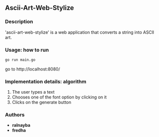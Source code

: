 ## Ascii-Art-Web-Stylize

### Description
'ascii-art-web-stylize' is a web application that converts a string into ASCII art. 

### Usage: how to run
```sh
go run main.go 
```
go to http://localhost:8080/ 

### Implementation details: algorithm
1. The user types a text 
2. Chooses one of the font option by clicking on it
3. Clicks on the generate button

### Authors
- **ralnayba** 
- **fredha**